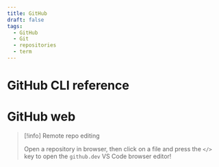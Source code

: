 ```yaml
---
title: GitHub
draft: false
tags:
  - GitHub
  - Git
  - repositories
  - term
---
```


# GitHub CLI reference

# GitHub web

> [!info] Remote repo editing
> 
> Open a repository in browser, then click on a file and press the `</>` key to open the `github.dev` VS Code browser editor!

